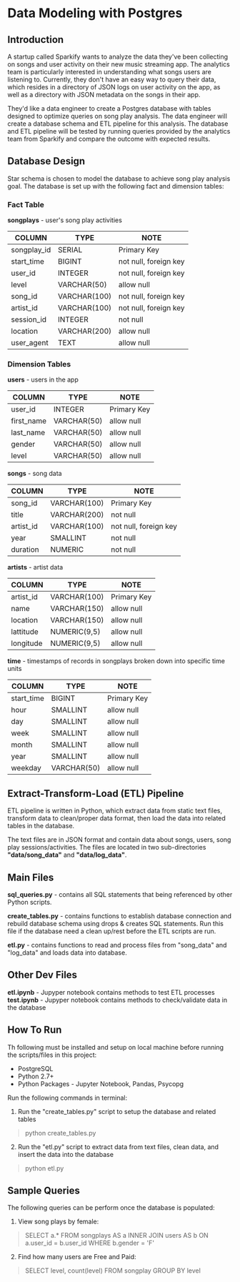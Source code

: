 # Data Modeling with Postgres

## Introduction
A startup called Sparkify wants to analyze the data they've been collecting on songs and user activity on their new music streaming app. The analytics team is particularly interested in understanding what songs users are listening to. Currently, they don't have an easy way to query their data, which resides in a directory of JSON logs on user activity on the app, as well as a directory with JSON metadata on the songs in their app.

They'd like a data engineer to create a Postgres database with tables designed to optimize queries on song play analysis. The data engineer will create a database schema and ETL pipeline for this analysis. The database and ETL pipeline will be tested by running queries provided by the analytics team from Sparkify and compare the outcome with expected results.

## Database Design
Star schema is chosen to model the database to achieve song play analysis goal. The database is set up with the following fact and dimension tables:

### Fact Table
**songplays** - user's song play activities

|COLUMN  	    |TYPE  	        | NOTE   	            |
|-------------- |---------------| ----------------------|
|songplay_id    |SERIAL         | Primary Key           |
|start_time     |BIGINT         | not null, foreign key |
|user_id        |INTEGER        | not null, foreign key |
|level          |VARCHAR(50)    | allow null            |
|song_id        |VARCHAR(100)   | not null, foreign key |
|artist_id      |VARCHAR(100)   | not null, foreign key |
|session_id     |INTEGER        | not null              |
|location       |VARCHAR(200)   | allow null            |
|user_agent     |TEXT           | allow null            |

### Dimension Tables
**users** - users in the app

|COLUMN  	    |TYPE  	        | NOTE   	    |
|-------------- |---------------| --------------|
|user_id        |INTEGER        | Primary Key   |
|first_name     |VARCHAR(50)    | allow null    |
|last_name      |VARCHAR(50)    | allow null    |
|gender         |VARCHAR(50)    | allow null    |
|level          |VARCHAR(50)    | allow null    |

**songs** - song data

|COLUMN  	    |TYPE  	        | NOTE   	           |
|-------------- |---------------| ---------------------|
|song_id        |VARCHAR(100)   | Primary Key          |
|title          |VARCHAR(200)   | not null             |
|artist_id      |VARCHAR(100)   | not null, foreign key|
|year           |SMALLINT       | not null             |
|duration       |NUMERIC        | not null             |

**artists** - artist data

|COLUMN  	    |TYPE  	        | NOTE   	    |
|-------------- |---------------| --------------|
|artist_id      |VARCHAR(100)   | Primary Key   |
|name           |VARCHAR(150)   | allow null    |
|location       |VARCHAR(150)   | allow null    |
|lattitude      |NUMERIC(9,5)   | allow null    |
|longitude      |NUMERIC(9,5)   | allow null    |

**time** - timestamps of records in songplays broken down into specific time units

|COLUMN  	    |TYPE  	        | NOTE   	    |
|-------------- |---------------|---------------|
|start_time     |BIGINT         | Primary Key   |
|hour           |SMALLINT       | allow null    |
|day            |SMALLINT       | allow null    |
|week           |SMALLINT       | allow null    |
|month          |SMALLINT       | allow null    |
|year           |SMALLINT       | allow null    |
|weekday        |VARCHAR(50)    | allow null    |

## Extract-Transform-Load (ETL) Pipeline
ETL pipeline is written in Python, which extract data from static text files, transform data to clean/proper data format, then load the data into related tables in the database.

The text files are in JSON format and contain data about songs, users, song play sessions/activities. The files are located in two sub-directories **"data/song_data"** and **"data/log_data"**.

## Main Files

**sql_queries.py** - contains all SQL statements that being referenced by other Python scripts.

**create_tables.py** - contains functions to establish database connection and rebuild database schema using drops & creates SQL statements. Run this file if the database need a clean up/rest before the ETL scripts are run.

**etl.py** - contains functions to read and process files from "song_data" and "log_data" and loads data into database. 

## Other Dev Files
**etl.ipynb** - Jupyper notebook contains methods to test ETL processes
**test.ipynb** - Jupyper notebook contains methods to check/validate data in the database

## How To Run

Th following must be installed and setup on local machine before running the scripts/files in this project:
* PostgreSQL 
* Python 2.7+
* Python Packages - Jupyter Notebook, Pandas, Psycopg

Run the following commands in terminal:
1. Run the "create_tables.py" script to setup the database and related tables
>python create_tables.py

2. Run the "etl.py" script to extract data from text files, clean data, and insert the data into the database
>python etl.py

## Sample Queries
The following queries can be perform once the database is populated:

1. View song plays by female:
>SELECT a.* FROM songplays AS a INNER JOIN users AS b ON a.user_id = b.user_id WHERE b.gender = 'F'

2. Find how many users are Free and Paid:
>SELECT level, count(level) FROM songplay GROUP BY level


